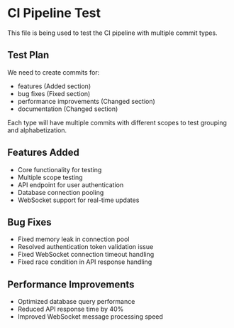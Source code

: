 # CI Pipeline Test

This file is being used to test the CI pipeline with multiple commit types.

## Test Plan

We need to create commits for:
- features (Added section)
- bug fixes (Fixed section) 
- performance improvements (Changed section)
- documentation (Changed section)

Each type will have multiple commits with different scopes to test grouping and alphabetization.

## Features Added

- Core functionality for testing
- Multiple scope testing
- API endpoint for user authentication
- Database connection pooling
- WebSocket support for real-time updates

## Bug Fixes

- Fixed memory leak in connection pool
- Resolved authentication token validation issue
- Fixed WebSocket connection timeout handling
- Fixed race condition in API response handling

## Performance Improvements

- Optimized database query performance
- Reduced API response time by 40%
- Improved WebSocket message processing speed 